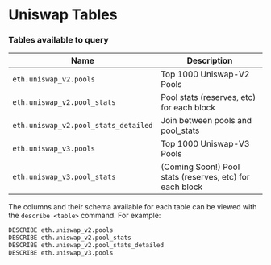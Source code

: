 # Uniswap Tables

### Tables available to query

| Name                                 | Description                                              |
| ------------------------------------ | -------------------------------------------------------- |
| `eth.uniswap_v2.pools`               | Top 1000 Uniswap-V2 Pools                                |
| `eth.uniswap_v2.pool_stats`          | Pool stats (reserves, etc) for each block                |
| `eth.uniswap_v2.pool_stats_detailed` | Join between pools and pool\_stats                       |
| `eth.uniswap_v3.pools`               | Top 1000 Uniswap-V3 Pools                                |
| `eth.uniswap_v3.pool_stats`          | (Coming Soon!) Pool stats (reserves, etc) for each block |

The columns and their schema available for each table can be viewed with the `describe <table>` command. For example:

```sql
DESCRIBE eth.uniswap_v2.pools
DESCRIBE eth.uniswap_v2.pool_stats
DESCRIBE eth.uniswap_v2.pool_stats_detailed
DESCRIBE eth.uniswap_v3.pools
```

